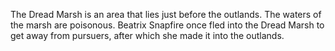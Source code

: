 The Dread Marsh is an area that lies just before the outlands. The waters of the marsh are poisonous.
Beatrix Snapfire once fled into the Dread Marsh to get away from pursuers, after which she made it into the outlands.
